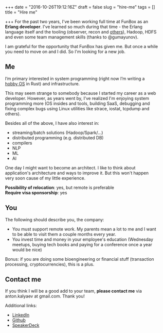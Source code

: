 +++
date = "2016-10-26T19:12:16Z"
draft = false
slug = "hire-me"
tags = []
title = "Hire me"

+++
For the past two years, I've been working full time at FunBox as an **Erlang developer**. I've learned so much during that time - the Erlang language itself and the tooling (observer, recon and [others](http://homeonrails.com/2016/05/profiling-in-erlang/)), Hadoop, HDFS and even some team management skills (thanks to @gumayunov).

I am grateful for the opportunity that FunBox has given me. But once a while you need to move on and I did. So I'm looking for a new job.

<!--more-->

## Me

I’m primary interested in system programming (right now I’m writing a [hobby OS](https://github.com/akalyaev/OS-bitch) in Rust) and infrastructure.

This may seem strange to somebody because I started my career as a web developer. However, as years went by, I’ve realized I'm enjoying system programming more (OS insides and tools, building SaaS, debugging and fixing complex bugs using Linux utilities like strace, iostat, tcpdump and others).

Besides all of the above, I have also interest in:

- streaming/batch solutions (Hadoop/Spark/…)
- distributed programming (e.g. distributed DB)
- compilers
- NLP
- ML
- AI

One day I might want to become an architect. I like to think about application's architecture and ways to improve it. But this won't happen very soon cause of my little experience.

**Possibility of relocation**: yes, but remote is preferable <br>
**Require visa sponsorship**: yes

## You

The following should describe you, the company:

- You must support remote work. My parents mean a lot to me and I want to be able to visit them a couple months every year.
- You invest time and money in your employee's education (Wednesday meetups, buying tech books and paying for a conference once a year would be nice)

Bonus: if you are doing some bioengineering or financial stuff (transaction processing, cryptocurrencies), this is a plus.

## Contact me

If you think I will be a good add to your team, **please contact me** via anton.kalyaev at gmail.com. Thank you!

Additional links:

- [LinkedIn](http://www.linkedin.com/in/anton-kalyaev-a2617786)
- [Github](https://github.com/akalyaev/)
- [SpeakerDeck](https://speakerdeck.com/akalyaev)
